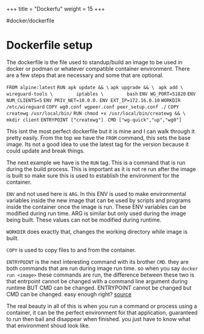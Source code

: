 +++
title = "Dockerfu"
weight = 15
+++

#docker/dockerfile

# Dockerfile setup
The dockerfile is the file used to standup/build an image to be used in docker or podman or whatever compatible container environment. There are a few steps that are necessary and some that are optional. 

`FROM alpine:latest`
`RUN apk update && \`
    `apk upgrade && \ `
    `apk add \`
        `wireguard-tools \`
`        iptables \`
`        bash`
`ENV WG_PORT=51820`
`ENV NUM_CLIENTS=5`
`ENV PRIV_NET=10.0.0.`
`ENV EXT_IP=172.16.0.10`
`WORKDIR /etc/wireguard`
`COPY wg0.conf wgpeer.conf peer_setup.conf ./`
`COPY createwg /usr/local/bin/`
`RUN chmod +x /usr/local/bin/createwg && \`
`    mkdir client`
`ENTRYPOINT ["createwg"] `
`CMD ["wg-quick","up","wg0"]`

This isnt the most perfect dockerfile but it is mine and I can walk through it pretty easily. From the top we have the `FROM` command, this sets the base image. Its not a good idea to use the latest tag for the version because it could update and break things.

The next example we have is the `RUN` tag. This is a command that is run during the build process. This is important as it is not re run after the image is built so make sure this is used to establish the environment for the container. 

`ENV` and not used here is `ARG`. In this ENV is used to make environmental variables inside the new image that can be used by scripts and programs inside the container once the image is run. These ENV variables can be modified during run time. ARG is similar but only used during the image being built. These values can not be modified during runtime. 

`WORKDIR` does exactly that, changes the working directory while image is built. 

`COPY` is used to copy files to and from the container.

`ENTRYPOINT` is the next interesting command with its brother `CMD`. they are both commands that are run during image run time. so when you say `docker run <image>` these commands are run, the difference between these two is that entrpoint cannot be changed with a command line argument during runtime BUT CMD can be changed. ENTRYPOINT cannot be changed but CMD can be changed. easy enough right? [source](https://phoenixnap.com/kb/docker-cmd-vs-entrypoint)

The real beauty in all of this is when you run a command or process using a container, it can be the perfect environment for that application, guaranteed to run then bail and disappear when finished. you just have to know what that environment shoud look like.
